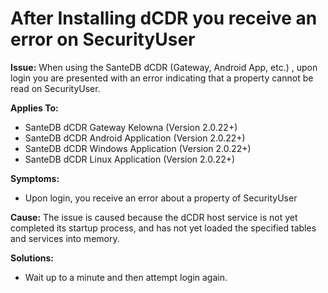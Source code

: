 # After Installing dCDR you receive an error on SecurityUser

**Issue:** When using the SanteDB dCDR \(Gateway, Android App, etc.\) , upon login you are presented with an error indicating that a property cannot be read on SecurityUser.

**Applies To:**

* SanteDB dCDR Gateway Kelowna \(Version 2.0.22+\)
* SanteDB dCDR Android Application \(Version 2.0.22+\)
* SanteDB dCDR Windows Application  \(Version 2.0.22+\)
* SanteDB dCDR Linux Application  \(Version 2.0.22+\)

**Symptoms:**

* Upon login, you receive an error about a property of SecurityUser

**Cause:** The issue is caused because the dCDR host service is not yet completed its startup process, and has not yet loaded the specified tables and services into memory.

**Solutions:**

* Wait up to a minute and then attempt login again.

